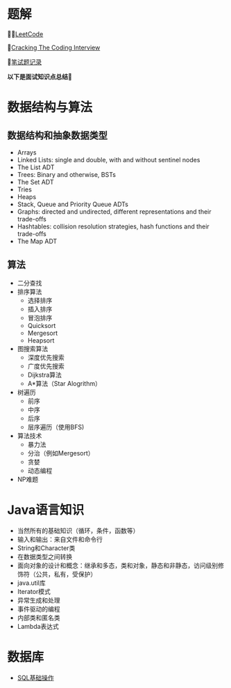 # 题解

:ok_woman:[LeetCode](https://github.com/ericlan77/CS-LearningNote/tree/master/InterviewNote/Leetcode)  

:cop:[Cracking The Coding Interview](https://github.com/ericlan77/CS-LearningNote/tree/master/InterviewNote/Craking%20The%20Coding%20Interview)  

:hear_no_evil:[笔试题记录](https://github.com/ericlan77/CS-LearningNote/tree/master/InterviewNote/Online%20Judge%20Exams)

**以下是面试知识点总结:feet:**
# 数据结构与算法
## 数据结构和抽象数据类型
- Arrays
- Linked Lists: single and double, with and without sentinel nodes
- The List ADT
- Trees: Binary and otherwise, BSTs
- The Set ADT
- Tries
- Heaps
- Stack, Queue and Priority Queue ADTs
- Graphs: directed and undirected, different representations and their trade-offs
- Hashtables: collision resolution strategies, hash functions and their trade-offs
- The Map ADT

## 算法
- 二分查找
- 排序算法 
	- 选择排序
	- 插入排序
	- 冒泡排序
	- Quicksort
	- Mergesort
	- Heapsort
- 图搜索算法
	- 深度优先搜索
	- 广度优先搜索
	- Dijkstra算法
	- A*算法（Star Alogrithm）
- 树遍历
	- 前序
	- 中序
	- 后序
	- 层序遍历（使用BFS)
- 算法技术
	- 暴力法
	- 分治（例如Mergesort）
	- 贪婪
	- 动态编程
- NP难题

# Java语言知识
- 当然所有的基础知识（循环，条件，函数等）
- 输入和输出：来自文件和命令行
- String和Character类
- 在数据类型之间转换
- 面向对象的设计和概念：继承和多态，类和对象，静态和非静态，访问级别修饰符（公共，私有，受保护）
- java.util库
- Iterator模式
- 异常生成和处理
- 事件驱动的编程
- 内部类和匿名类
- Lambda表达式

# 数据库
- [SQL基础操作](https://github.com/ericlan77/CS-LearningNote/blob/master/InterviewNote/%E6%95%B0%E6%8D%AE%E5%BA%93/SQL%E5%9F%BA%E6%9C%AC%E6%93%8D%E4%BD%9C.md)
